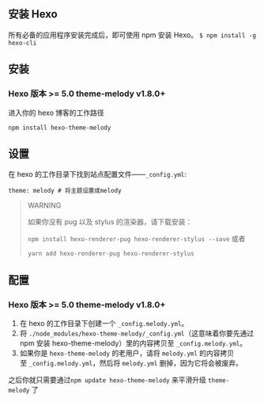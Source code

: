## 安装 Hexo
所有必备的应用程序安装完成后，即可使用 npm 安装 Hexo。
`$ npm install -g hexo-cli`

## 安装
### Hexo 版本 >= 5.0 theme-melody v1.8.0+

进入你的 hexo 博客的工作路径

```
npm install hexo-theme-melody
```

## 设置

在 hexo 的工作目录下找到站点配置文件——`_config.yml`:

```
theme: melody # 将主题设置成melody
```

> WARNING
> 
> 如果你没有 pug 以及 stylus 的渲染器，请下载安装：
> 
> `npm install hexo-renderer-pug hexo-renderer-stylus --save` 或者
> 
> `yarn add hexo-renderer-pug hexo-renderer-stylus`

## 配置

### Hexo 版本 >= 5.0 theme-melody v1.8.0+

1.  在 hexo 的工作目录下创建一个 `_config.melody.yml`。
2.  将 `./node_modules/hexo-theme-melody/_config.yml`（这意味着你要先通过 npm 安装 hexo-theme-melody）里的内容拷贝至 `_config.melody.yml`。
3.  如果你是 `hexo-theme-melody` 的老用户，请将 `melody.yml` 的内容拷贝至 `_config.melody.yml`，然后将 `melody.yml` 删掉，因为它将会被废弃。

之后你就只需要通过`npm update hexo-theme-melody` 来平滑升级 `theme-melody` 了